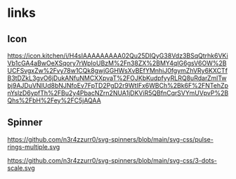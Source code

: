 # links

## Icon

https://icon.kitchen/i/H4sIAAAAAAAAA02Qu25DIQyG38Vdz3BSqQtrhk6VKiVb1cGA4aBwOeXSqory7rWpIoUBzM%2Fn38ZX%2BMY4qIG6gsV6OW%2BUCFSvgxZw%2Fvy78w1CQk8gwjGGHWsXvBEfYMnhiJ0fgymZhVRy6KXCTfB3tDZkL3gvO6jDukANfuNMCXXpvaT%2FOJKbKudpfyyRLRQ8uRdarZmlTwbj9AJDuVNlUd8bNJNfoEv7FpTD2PgD2r9WtIFx6WBCh%2Bk6F%2FNTehZpnYslzD6ypfTh%2FBu2y4PbacNZrn2NUA1jDKViR5QBfnCqrSVYmUVpvP%2BQhs%2FbH%2Fey%2FC5jAQAA

## Spinner

https://github.com/n3r4zzurr0/svg-spinners/blob/main/svg-css/pulse-rings-multiple.svg

https://github.com/n3r4zzurr0/svg-spinners/blob/main/svg-css/3-dots-scale.svg